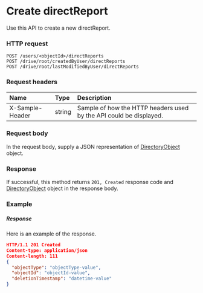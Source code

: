 # Create directReport

Use this API to create a new directReport.
### HTTP request
```http
POST /users/<objectId>/directReports
POST /drive/root/createdByUser/directReports
POST /drive/root/lastModifiedByUser/directReports

```
### Request headers
| Name       | Type | Description|
|:---------------|:--------|:----------|
| X-Sample-Header  | string  | Sample of how the HTTP headers used by the API could be displayed.|

### Request body
In the request body, supply a JSON representation of [DirectoryObject](../resources/directoryobject.md) object.


### Response
If successful, this method returns `201, Created` response code and [DirectoryObject](../resources/directoryobject.md) object in the response body.

### Example
##### Response
Here is an example of the response.
```json
HTTP/1.1 201 Created
Content-type: application/json
Content-length: 111
{
  "objectType": "objectType-value",
  "objectId": "objectId-value",
  "deletionTimestamp": "datetime-value"
}
```

<!-- uuid: cacf7569-0ba8-4efa-aed0-da440b0f5f84
2015-10-09 18:21:34 UTC -->